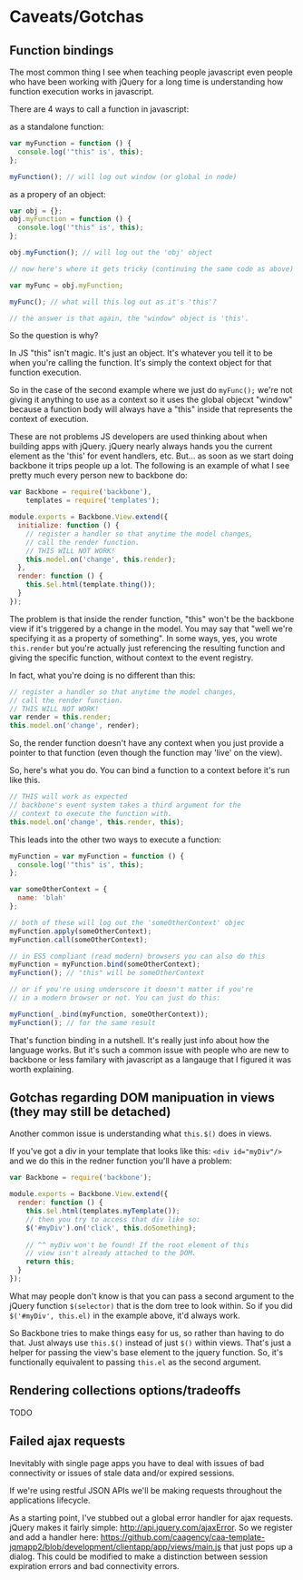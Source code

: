 # Caveats/Gotchas


## Function bindings

The most common thing I see when teaching people javascript even people who have been working with jQuery for a long time is understanding how function execution works in javascript. 

There are 4 ways to call a function in javascript:

as a standalone function:

```javascript
var myFunction = function () {
  console.log('"this" is', this);  
};

myFunction(); // will log out window (or global in node)
```

as a propery of an object:

```javascript
var obj = {};
obj.myFunction = function () {
  console.log('"this" is', this);  
};

obj.myFunction(); // will log out the 'obj' object

// now here's where it gets tricky (continuing the same code as above)

var myFunc = obj.myFunction;

myFunc(); // what will this log out as it's 'this'?

// the answer is that again, the "window" object is 'this'.
```

So the question is why?

In JS "this" isn't magic. It's just an object. It's whatever you tell it to be when you're calling the function. It's simply the context object for that function execution.

So in the case of the second example where we just do `myFunc();` we're not giving it anything to use as a context so it uses the global objecxt "window" because a function body will always have a "this" inside that represents the context of execution.

These are not problems JS developers are used thinking about when building apps with jQuery. jQuery nearly always hands you the current element as the 'this' for event handlers, etc. But... as soon as we start doing backbone it trips people up a lot. The following is an example of what I see pretty much every person new to backbone do:

```javascript
var Backbone = require('backbone'),
    templates = require('templates');

module.exports = Backbone.View.extend({
  initialize: function () {
    // register a handler so that anytime the model changes, 
    // call the render function.
    // THIS WILL NOT WORK!
    this.model.on('change', this.render);
  }, 
  render: function () {
    this.$el.html(template.thing());
  }
});
```

The problem is that inside the render function, "this" won't be the backbone view if it's triggered by a change in the model. You may say that "well we're specifying it as a property of something". In some ways, yes, you wrote `this.render` but you're actually just referencing the resulting function and giving the specific function, without context to the event registry.

In fact, what you're doing is no different than this:

```javascript
// register a handler so that anytime the model changes, 
// call the render function.
// THIS WILL NOT WORK!
var render = this.render;
this.model.on('change', render);
```

So, the render function doesn't have any context when you just provide a pointer to that function (even though the function may 'live' on the view). 

So, here's what you do. You can bind a function to a context before it's run like this. 

```javascript
// THIS will work as expected
// backbone's event system takes a third argument for the
// context to execute the function with.
this.model.on('change', this.render, this);
```

This leads into the other two ways to execute a function:

```javascript
myFunction = var myFunction = function () {
  console.log('"this" is', this);  
};

var someOtherContext = {
  name: 'blah'
};

// both of these will log out the 'someOtherContext' objec
myFunction.apply(someOtherContext); 
myFunction.call(someOtherContext);

// in ES5 compliant (read modern) browsers you can also do this
myFunction = myFunction.bind(someOtherContext);
myFunction(); // "this" will be someOtherContext

// or if you're using underscore it doesn't matter if you're
// in a modern browser or not. You can just do this:

myFunction(_.bind(myFunction, someOtherContext));
myFunction(); // for the same result
```

That's function binding in a nutshell. It's really just info about how the language works. But it's such a common issue with people who are new to backbone or less familary with javascript as a langauge that I figured it was worth explaining.


## Gotchas regarding DOM manipuation in views (they may still be detached)

Another common issue is understanding what `this.$()` does in views. 

If you've got a div in your template that looks like this: `<div id="myDiv"/>` and we do this in the redner function you'll have a problem:

```javascript
var Backbone = require('backbone');

module.exports = Backbone.View.extend({
  render: function () {
    this.$el.html(templates.myTemplate());
    // then you try to access that div like so:
    $('#myDiv').on('click', this.doSomething);
    
    // ^^ myDiv won't be found! If the root element of this
    // view isn't already attached to the DOM.
    return this;
  }
});
```

What may people don't know is that you can pass a second argument to the jQuery function `$(selector)` that is the dom tree to look within. So if you did `$('#myDiv', this.el)` in the example above, it'd always work. 

So Backbone tries to make things easy for us, so rather than having to do that. Just always use `this.$()` instead of just `$()` within views. That's just a helper for passing the view's base element to the jquery function. So, it's functionally equivalent to passing `this.el` as the second argument. 


## Rendering collections options/tradeoffs

TODO


## Failed ajax requests

Inevitably with single page apps you have to deal with issues of bad connectivity or issues of stale data and/or expired sessions.

If we're using restful JSON APIs we'll be making requests throughout the applications lifecycle.

As a starting point, I've stubbed out a global error handler for ajax requests. jQuery makes it fairly simple: http://api.jquery.com/ajaxError. So we register and add a handler here: https://github.com/caagency/caa-template-jqmapp2/blob/development/clientapp/app/views/main.js that just pops up a dialog. This could be modified to make a distinction between session expiration errors and bad connectivity errors. 
